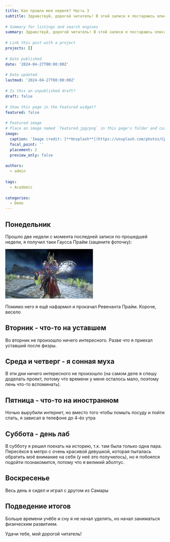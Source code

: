 ```yaml
---
title: Как прошла моя неделя? Часть 3
subtitle: Здравствуй, дорогой читатель! В этой записи я постараюсь описать каждый день из прошедшей недели.

# Summary for listings and search engines
summary: Здравствуй, дорогой читатель! В этой записи я постараюсь описать каждый день из прошедшей недели.

# Link this post with a project
projects: []

# Date published
date: '2024-04-27T00:00:00Z'

# Date updated
lastmod: '2024-04-27T00:00:00Z'

# Is this an unpublished draft?
draft: false

# Show this page in the Featured widget?
featured: false

# Featured image
# Place an image named `featured.jpg/png` in this page's folder and customize its options here.
image:
  caption: 'Image credit: [**Unsplash**](https://unsplash.com/photos/CpkOjOcXdUY)'
  focal_point: ''
  placement: 2
  preview_only: false

authors:
  - admin

tags:
  - Academic

categories:
  - Demo
---
```


## Понедельник

Прошло две недели с момента последней записи по прошедшей недели, я получил таки Гаусса Прайм (зацените фоточку):

<img src="1.jpeg" alt="drawing" width=55%/>

Помимо него я ещё нафармил и прокачал Ревенанта Прайм. Короче, весело

## Вторник - что-то на уставшем

Во вторник не произошло ничего интересного. Разве что я приехал уставший после физры.

## Среда и четверг - я сонная муха

В эти дни ничего интересного не произошло (на самом деле я спешу доделать проект, потому что времени у меня осталось мало, поэтому лень что-то вспоминать).

## Пятница - что-то на иностранном

Ночью вырубили интернет, но вместо того чтобы помыть посуду и пойти спать, я зависал в телефоне до 4-ёх утра

## Суббота - день лаб

В субботу я решил поехать на историю, т.к. там была только одна пара. Пересёкся в метро с очень красивой девушкой, которая пыталась обратить моё внимание на себя (у неё это получилось), но я побоялся подойти познакомится, потому что я великий аболтус.

## Воскресенье

Весь день я сидел и играл с другом из Самары

## Подведение итогов

Больше времени учёбе и сну я не начал уделять, но начал заниматься физическим развитием.

Удачи тебе, мой дорогой читатель!
